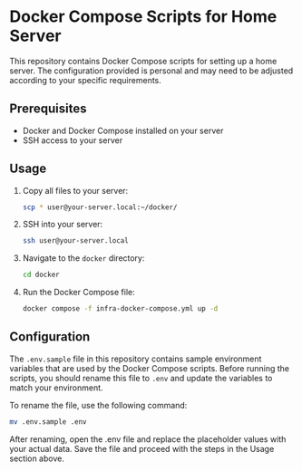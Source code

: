 # Docker Compose Scripts for Home Server

This repository contains Docker Compose scripts for setting up a home server. The configuration provided is personal and may need to be adjusted according to your specific requirements.

## Prerequisites

- Docker and Docker Compose installed on your server
- SSH access to your server

## Usage

1. Copy all files to your server:

   ```bash
   scp * user@your-server.local:~/docker/
   ```

2. SSH into your server:

   ```bash
   ssh user@your-server.local
   ```

3. Navigate to the `docker` directory:

   ```bash
   cd docker
   ```

4. Run the Docker Compose file:

   ```bash
   docker compose -f infra-docker-compose.yml up -d
   ```

## Configuration

The `.env.sample` file in this repository contains sample environment variables that are used by the Docker Compose scripts. Before running the scripts, you should rename this file to `.env` and update the variables to match your environment.

To rename the file, use the following command:

```bash
mv .env.sample .env
```

After renaming, open the .env file and replace the placeholder values with your actual data. Save the file and proceed with the steps in the Usage section above.
